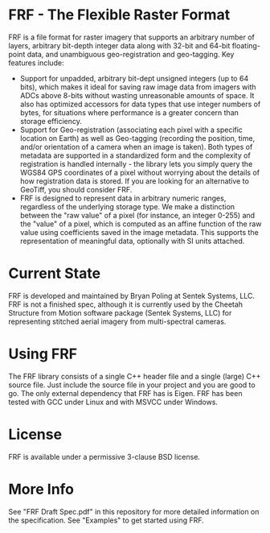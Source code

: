 # FRF - The Flexible Raster Format
FRF is a file format for raster imagery that supports an arbitrary number of layers, arbitrary bit-depth integer data along with 32-bit and 64-bit floating-point data, and unambiguous geo-registration and geo-tagging. Key features include:

 - Support for unpadded, arbitrary bit-dept unsigned integers (up to 64 bits), which makes it ideal for saving raw image data from imagers with ADCs above 8-bits without wasting unreasonable amounts of space. It also has optimized accessors for data types that use integer numbers of bytes, for situations where performance is a greater concern than storage efficiency.
 - Support for Geo-registration (associating each pixel with a specific location on Earth) as well as Geo-tagging (recording the position, time, and/or orientation of a camera when an image is taken). Both types of metadata are supported in a standardized form and the complexity of registration is handled internally - the library lets you simply query the WGS84 GPS coordinates of a pixel without worrying about the details of how registration data is stored. If you are looking for an alternative to GeoTiff, you should consider FRF.
 - FRF is designed to represent data in arbitrary numeric ranges, regardless of the underlying storage type. We make a distinction between the "raw value" of a pixel (for instance, an integer 0-255) and the "value" of a pixel, which is computed as an affine function of the raw value using coefficients saved in the image metadata. This supports the representation of meaningful data, optionally with SI units attached.
 
# Current State
FRF is developed and maintained by Bryan Poling at Sentek Systems, LLC. FRF is not a finished spec, although it is currently used by the Cheetah Structure from Motion software package (Sentek Systems, LLC) for representing stitched aerial imagery from multi-spectral cameras.

# Using FRF
The FRF library consists of a single C++ header file and a single (large) C++ source file. Just include the source file in your project and you are good to go. The only external dependency that FRF has is Eigen. FRF has been tested with GCC under Linux and with MSVCC under Windows.

# License
FRF is available under a permissive 3-clause BSD license.

# More Info
See "FRF Draft Spec.pdf" in this repository for more detailed information on the specification. See "Examples" to get started using FRF.
